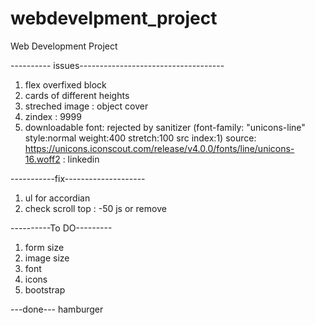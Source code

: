 # webdevelpment_project
Web Development Project 

---------- issues------------------------------------
1. flex overfixed block
2. cards of different heights
3. streched image : object cover 
4. zindex : 9999
5. downloadable font: rejected by sanitizer (font-family: "unicons-line" style:normal weight:400 stretch:100 src index:1) source: https://unicons.iconscout.com/release/v4.0.0/fonts/line/unicons-16.woff2 : linkedin


-----------fix--------------------
1. ul for accordian
2. check scroll top : -50 js or remove



----------To DO---------
1. form size
2. image size
3. font
4. icons
6. bootstrap



---done---
hamburger

